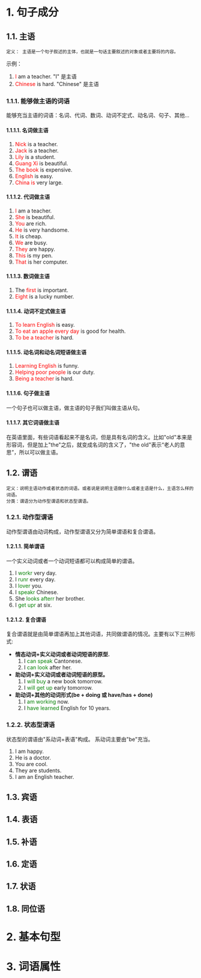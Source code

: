 <!--
 * @Author: lqm283
 * @Date: 2022-01-20 11:54:18
 * @LastEditTime: 2022-01-20 14:32:36
 * @LastEditors: lqm283
 * --------------------------------------------------------------------------------------------------------------------<
 * @Description: Please edit a descrition about this file at here.
 * --------------------------------------------------------------------------------------------------------------------<
 * @FilePath: \english\语法\语法.md
-->

# 1. 句子成分

## 1.1. 主语

    定义： 主语是一个句子叙述的主体，也就是一句话主要叙述的对象或者主要将的内容。
示例：

1. <font color="red">I</font> am a teacher.   "I" 是主语
2. <font color="red">Chinese</font> is hard.    "Chinese" 是主语

### 1.1.1. 能够做主语的词语

能够充当主语的词语：名词、代词、数词、动词不定式、动名词、句子、其他...

#### 1.1.1.1. 名词做主语

1. <font color="red">Nick</font> is a teacher.
2. <font color="red">Jack</font> is a teacher.
3. <font color="red">Lily</font> is a student.
4. <font color="red">Guang Xi</font> is beautiful.
5. <font color="red">The book</font> is expensive.
6. <font color="red">English</font> is easy.
7. <font color="red">China is</font> very large.

#### 1.1.1.2. 代词做主语

1. <font color="red">I</font> am a teacher.
2. <font color="red">She</font> is beautiful.
3. <font color="red">You</font> are rich.
4. <font color="red">He</font> is very handsome.
5. <font color="red">It</font> is cheap.
6. <font color="red">We</font> are busy.
7. <font color="red">They</font> are happy.
8. <font color="red">This</font> is my pen.
9. <font color="red">That</font> is her computer.

#### 1.1.1.3. 数词做主语

1. The <font color="red">first</font> is important.
2. <font color="red">Eight</font> is a lucky number.

#### 1.1.1.4. 动词不定式做主语

1. <font color="red">To learn English</font> is easy.
2. <font color="red">To eat an apple every day</font> is good for health.
3. <font color="red">To be a teacher</font> is hard.

#### 1.1.1.5. 动名词和动名词短语做主语

1. <font color="red">Learning English</font> is funny.
2. <font color="red">Helping poor people</font> is our duty.
3. <font color="red">Being a teacher</font> is hard.

#### 1.1.1.6. 句子做主语

一个句子也可以做主语，做主语的句子我们叫做主语从句。

#### 1.1.1.7. 其它词语做主语

在英语里面，有些词语看起来不是名词，但是具有名词的含义。比如"old"本来是形容词，但是加上"the"之后，就变成名词的含义了，"the old"表示“老人的意思”，所以可以做主语。

## 1.2. 谓语

    定义：说明主语动作或者状态的词语。或者说是说明主语做什么或者主语是什么，主语怎么样的词语。
    分类：谓语分为动作型谓语和状态型谓语。

### 1.2.1. 动作型谓语

动作型谓语由动词构成，动作型谓语又分为简单谓语和复合谓语。

#### 1.2.1.1. 简单谓语

一个实义动词或者一个动词短语都可以构成简单的谓语。

1. I <font color="green">workr</font> very day.
2. I <font color="green">runr</font> every day.
3. I <font color="green">lover</font> you.
4. I <font color="green">speakr</font> Chinese.
5. She <font color="green">looks afterr</font> her brother.
6. I <font color="green">get upr</font> at six.

#### 1.2.1.2. 复合谓语

复合谓语就是由简单谓语再加上其他词语，共同做谓语的情况。主要有以下三种形式:

+ **情态动词+实义动词或者动词短语的原型.**
  1. I <font color="green">can speak</font> Cantonese.
  2. I <font color="green">can look</font> after her.
+ **助动词+实义动词或者动词短语的原型。**
  1. I <font color="green">will buy</font> a  new book tomorrow.
  2. I <font color="green">will get up</font> early tomorrow.
+ **助动词+其他的动词形式(be + doing 或 have/has + done)**
  1. I <font color="green">am working</font> now.
  2. I <font color="green">have learned</font> English for 10 years.

### 1.2.2. 状态型谓语

状态型的谓语由"系动词+表语"构成。
系动词主要由"be"充当。

1. I am happy.
2. He is a doctor.
3. You are cool.
4. They are students.
5. I am an English teacher.

## 1.3. 宾语

## 1.4. 表语

## 1.5. 补语

## 1.6. 定语

## 1.7. 状语

## 1.8. 同位语

# 2. 基本句型

# 3. 词语属性




